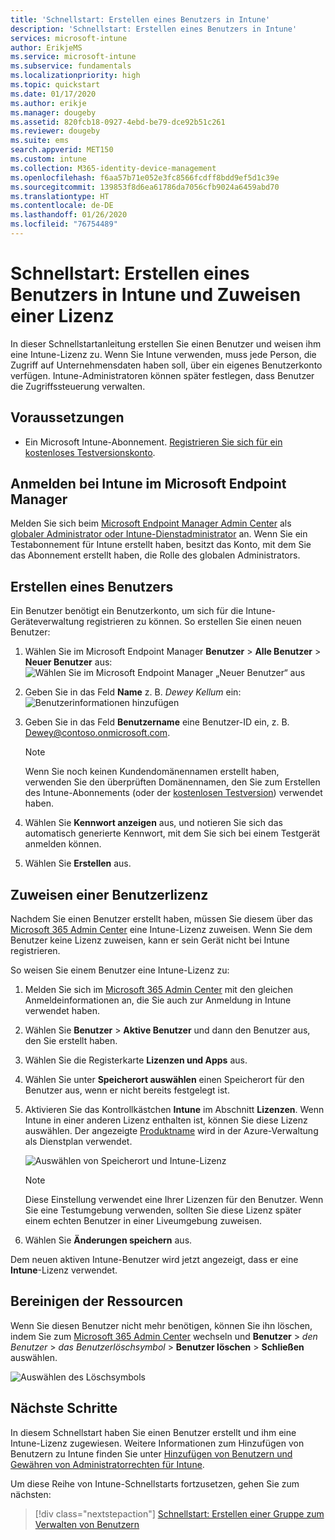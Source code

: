 ```yaml
---
title: 'Schnellstart: Erstellen eines Benutzers in Intune'
description: 'Schnellstart: Erstellen eines Benutzers in Intune'
services: microsoft-intune
author: ErikjeMS
ms.service: microsoft-intune
ms.subservice: fundamentals
ms.localizationpriority: high
ms.topic: quickstart
ms.date: 01/17/2020
ms.author: erikje
ms.manager: dougeby
ms.assetid: 820fcb18-0927-4ebd-be79-dce92b51c261
ms.reviewer: dougeby
ms.suite: ems
search.appverid: MET150
ms.custom: intune
ms.collection: M365-identity-device-management
ms.openlocfilehash: f6aa57b71e052e3fc8566fcdff8bdd9ef5d1c39e
ms.sourcegitcommit: 139853f8d6ea61786da7056cfb9024a6459abd70
ms.translationtype: HT
ms.contentlocale: de-DE
ms.lasthandoff: 01/26/2020
ms.locfileid: "76754489"
---
```

# <a name="quickstart-create-a-user-in-intune-and-assign-the-user-a-license"></a>Schnellstart: Erstellen eines Benutzers in Intune und Zuweisen einer Lizenz

In dieser Schnellstartanleitung erstellen Sie einen Benutzer und weisen ihm eine Intune-Lizenz zu. Wenn Sie Intune verwenden, muss jede Person, die Zugriff auf Unternehmensdaten haben soll, über ein eigenes Benutzerkonto verfügen. Intune-Administratoren können später festlegen, dass Benutzer die Zugriffssteuerung verwalten.

## <a name="prerequisites"></a>Voraussetzungen

- Ein Microsoft Intune-Abonnement. [Registrieren Sie sich für ein kostenloses Testversionskonto](../fundamentals/free-trial-sign-up.md).

## <a name="sign-in-to-intune-in-microsoft-endpoint-manager"></a>Anmelden bei Intune im Microsoft Endpoint Manager

Melden Sie sich beim [Microsoft Endpoint Manager Admin Center](https://go.microsoft.com/fwlink/?linkid=2109431) als [globaler Administrator oder Intune-Dienstadministrator](users-add.md#types-of-administrators) an. Wenn Sie ein Testabonnement für Intune erstellt haben, besitzt das Konto, mit dem Sie das Abonnement erstellt haben, die Rolle des globalen Administrators.

## <a name="create-a-user"></a>Erstellen eines Benutzers

Ein Benutzer benötigt ein Benutzerkonto, um sich für die Intune-Geräteverwaltung registrieren zu können. So erstellen Sie einen neuen Benutzer:

1. Wählen Sie im Microsoft Endpoint Manager **Benutzer** > **Alle Benutzer** > **Neuer Benutzer** aus:  ![Wählen Sie im Microsoft Endpoint Manager „Neuer Benutzer“ aus](./media/quickstart-create-user/create-user.png)
2. Geben Sie in das Feld **Name** z. B. *Dewey Kellum* ein:  ![Benutzerinformationen hinzufügen](./media/quickstart-create-user/create-user-02.png)
3. Geben Sie in das Feld **Benutzername** eine Benutzer-ID ein, z. B. Dewey@contoso.onmicrosoft.com.

    > [!NOTE]
    > Wenn Sie noch keinen Kundendomänennamen erstellt haben, verwenden Sie den überprüften Domänennamen, den Sie zum Erstellen des Intune-Abonnements (oder der [kostenlosen Testversion](free-trial-sign-up.md#sign-up-for-a-microsoft-intune-free-trial)) verwendet haben. 

4. Wählen Sie **Kennwort anzeigen** aus, und notieren Sie sich das automatisch generierte Kennwort, mit dem Sie sich bei einem Testgerät anmelden können.
5. Wählen Sie **Erstellen** aus.

## <a name="assign-a-license-to-the-user"></a>Zuweisen einer Benutzerlizenz

Nachdem Sie einen Benutzer erstellt haben, müssen Sie diesem über das [Microsoft 365 Admin Center](https://go.microsoft.com/fwlink/p/?LinkId=698854) eine Intune-Lizenz zuweisen. Wenn Sie dem Benutzer keine Lizenz zuweisen, kann er sein Gerät nicht bei Intune registrieren.

So weisen Sie einem Benutzer eine Intune-Lizenz zu:

1. Melden Sie sich im [Microsoft 365 Admin Center](https://go.microsoft.com/fwlink/p/?LinkId=698854) mit den gleichen Anmeldeinformationen an, die Sie auch zur Anmeldung in Intune verwendet haben.
2. Wählen Sie **Benutzer** > **Aktive Benutzer** und dann den Benutzer aus, den Sie erstellt haben.
3. Wählen Sie die Registerkarte **Lizenzen und Apps** aus.
4. Wählen Sie unter **Speicherort auswählen** einen Speicherort für den Benutzer aus, wenn er nicht bereits festgelegt ist.
2. Aktivieren Sie das Kontrollkästchen **Intune** im Abschnitt **Lizenzen**. Wenn Intune in einer anderen Lizenz enthalten ist, können Sie diese Lizenz auswählen. Der angezeigte [Produktname](https://docs.microsoft.com/azure/active-directory/users-groups-roles/licensing-service-plan-reference) wird in der Azure-Verwaltung als Dienstplan verwendet.

    ![Auswählen von Speicherort und Intune-Lizenz](./media/quickstart-create-user/create-user-03.png)

   > [!NOTE]
   > Diese Einstellung verwendet eine Ihrer Lizenzen für den Benutzer. Wenn Sie eine Testumgebung verwenden, sollten Sie diese Lizenz später einem echten Benutzer in einer Liveumgebung zuweisen.

6. Wählen Sie **Änderungen speichern** aus.

Dem neuen aktiven Intune-Benutzer wird jetzt angezeigt, dass er eine **Intune**-Lizenz verwendet.

## <a name="clean-up-resources"></a>Bereinigen der Ressourcen

Wenn Sie diesen Benutzer nicht mehr benötigen, können Sie ihn löschen, indem Sie zum [Microsoft 365 Admin Center](https://go.microsoft.com/fwlink/p/?LinkId=698854) wechseln und **Benutzer** > *den Benutzer* > *das Benutzerlöschsymbol* > **Benutzer löschen** > **Schließen** auswählen.

   ![Auswählen des Löschsymbols](./media/quickstart-create-user/create-user-04.png)

## <a name="next-steps"></a>Nächste Schritte

In diesem Schnellstart haben Sie einen Benutzer erstellt und ihm eine Intune-Lizenz zugewiesen. Weitere Informationen zum Hinzufügen von Benutzern zu Intune finden Sie unter [Hinzufügen von Benutzern und Gewähren von Administratorrechten für Intune](users-add.md).

Um diese Reihe von Intune-Schnellstarts fortzusetzen, gehen Sie zum nächsten:

> [!div class="nextstepaction"]
> [Schnellstart: Erstellen einer Gruppe zum Verwalten von Benutzern](../quickstart-create-group.md)
